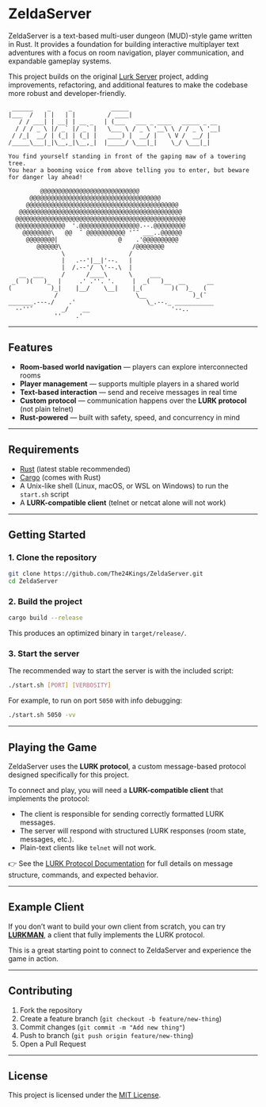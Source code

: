 # ZeldaServer

ZeldaServer is a text-based multi-user dungeon (MUD)-style game written in Rust. It provides a foundation for building interactive multiplayer text adventures with a focus on room navigation, player communication, and expandable gameplay systems.

This project builds on the original [Lurk Server](https://github.com/The24Kings/lurk-server) project, adding improvements, refactoring, and additional features to make the codebase more robust and developer-friendly.

```
 ______    _     _           _____
|___  /   | |   | |         / ____|
   / / ___| | __| | __ _   | (___   ___ _ ____   _____ _ __
  / / / _ \ |/ _` |/ _` |   \___ \ / _ \ '__\ \ / / _ \ '__|
 / /_|  __/ | (_| | (_| |   ____) |  __/ |   \ V /  __/ |
/_____\___|_|\__,_|\__,_|  |_____/ \___|_|    \_/ \___|_|

You find yourself standing in front of the gaping maw of a towering tree.
You hear a booming voice from above telling you to enter, but beware for danger lay ahead!

         @@@@@@@@@@@@@@@@@@@@@@@@@@@@
      @@@@@@@@@@@@@@@@@@@@@@@@@@@@@@@@@@@@@
     @@@@@@@@@@@@@@@@@@@@@@@@@@@@@@@@@@@@@@@@@@@
   @@@@@@@@@@@@@@@@@@@@@@@@@@@@@@@@@@@@@@@@@@@@@@
  @@@@@@@@@@@@@@@@@@@@@@@@@@@@@@@@@@@@@@@@@@@@@@@@
  @@@@@@@@@@@@@@  '.@@@@@@@@@@@@@@@@@.--.@@@@@@@@@
    @@@@@@@@\   @@  ¯ @@@@@@@@@@@ '¯¯ ___..@@@@@@
     @@@@@@@@|                 @    .'@@@@@@@@@@
        @@@@@@\                    /@@@@@@@@
               \                  /
               |   .--'|__|'--.   |
               |  /.--'/  \'--.\  |
   __  ___     /      /____\      \     ___
 _(  )(   )_  |     .' .''. '.     |  _(   )__  __      __
(           )_|    |__/    \__|    |_(        )(  )_   (
             /                      \__             )_(¯
_______.---./    .'                    \_.--._ ___________
  --''¯        _/    __                       '--..
             ''    .'
```

---

## Features

- **Room-based world navigation** — players can explore interconnected rooms
- **Player management** — supports multiple players in a shared world
- **Text-based interaction** — send and receive messages in real time
- **Custom protocol** — communication happens over the **LURK protocol** (not plain telnet)
- **Rust-powered** — built with safety, speed, and concurrency in mind

---

## Requirements

- [Rust](https://www.rust-lang.org/) (latest stable recommended)
- [Cargo](https://doc.rust-lang.org/cargo/) (comes with Rust)
- A Unix-like shell (Linux, macOS, or WSL on Windows) to run the `start.sh` script
- A **LURK-compatible client** (telnet or netcat alone will not work)

---

## Getting Started

### 1. Clone the repository

```bash
git clone https://github.com/The24Kings/ZeldaServer.git
cd ZeldaServer
```

### 2. Build the project

```bash
cargo build --release
```

This produces an optimized binary in `target/release/`.

### 3. Start the server

The recommended way to start the server is with the included script:

```bash
./start.sh [PORT] [VERBOSITY]
```

For example, to run on port `5050` with info debugging:

```bash
./start.sh 5050 -vv
```

---

## Playing the Game

ZeldaServer uses the **LURK protocol**, a custom message-based protocol designed specifically for this project.

To connect and play, you will need a **LURK-compatible client** that implements the protocol:

- The client is responsible for sending correctly formatted LURK messages.
- The server will respond with structured LURK responses (room state, messages, etc.).
- Plain-text clients like `telnet` will not work.

👉 See the [LURK Protocol Documentation](https://github.com/The24Kings/LurkProtocol/wiki) for full details on message structure, commands, and expected behavior.

---

## Example Client

If you don’t want to build your own client from scratch, you can try [**LURKMAN**](https://github.com/col1010/LURKMAN), a client that fully implements the LURK protocol.

This is a great starting point to connect to ZeldaServer and experience the game in action.

---

## Contributing

1. Fork the repository
2. Create a feature branch (`git checkout -b feature/new-thing`)
3. Commit changes (`git commit -m "Add new thing"`)
4. Push to branch (`git push origin feature/new-thing`)
5. Open a Pull Request

---

## License

This project is licensed under the [MIT License](LICENSE).
